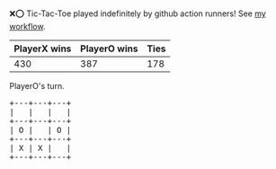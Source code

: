 :x::o: Tic-Tac-Toe played indefinitely by github action runners! See [my workflow](.github/workflows/play.yaml).

|PlayerX wins|PlayerO wins|Ties|
|-|-|-|
|430|387|178|

PlayerO's turn.

<pre>
+---+---+---+
|   |   |   |
+---+---+---+
| O |   | O |
+---+---+---+
| X | X |   |
+---+---+---+
</pre>